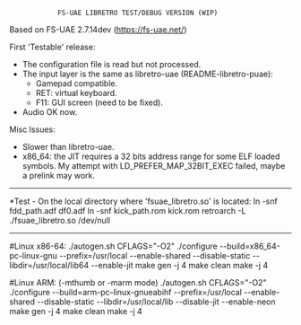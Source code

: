                 FS-UAE LIBRETRO TEST/DEBUG VERSION (WIP)



Based on FS-UAE 2.7.14dev (https://fs-uae.net/)

First 'Testable' release:
* The configuration file is read but not processed.
* The input layer is the same as libretro-uae (README-libretro-puae):
  * Gamepad compatible.
  * RET: virtual keyboard.
  * F11: GUI screen (need to be fixed).
* Audio OK now.

Misc Issues:
* Slower than libretro-uae.
* x86_64: the JIT requires a 32 bits address range for some ELF loaded symbols. My attempt with LD_PREFER_MAP_32BIT_EXEC failed, maybe a prelink may work.


------------------------------------------------------------------------------------------------------------------------------------------------------------------------------
*Test - On the local directory where 'fsuae_libretro.so' is located:
ln -snf fdd_path.adf df0.adf
ln -snf kick_path.rom kick.rom
retroarch -L ./fsuae_libretro.so /dev/null

------------------------------------------------------------------------------------------------------------------------------------------------------------------------------
#Linux x86-64:
./autogen.sh
CFLAGS="-O2" ./configure --build=x86_64-pc-linux-gnu --prefix=/usr/local --enable-shared --disable-static --libdir=/usr/local/lib64 --enable-jit
make gen -j 4
make clean
make -j 4

#Linux ARM: (-mthumb or -marm mode)
./autogen.sh
CFLAGS="-O2" ./configure --build=arm-pc-linux-gnueabihf --prefix=/usr/local --enable-shared --disable-static --libdir=/usr/local/lib --disable-jit --enable-neon
make gen -j 4
make clean
make -j 4



